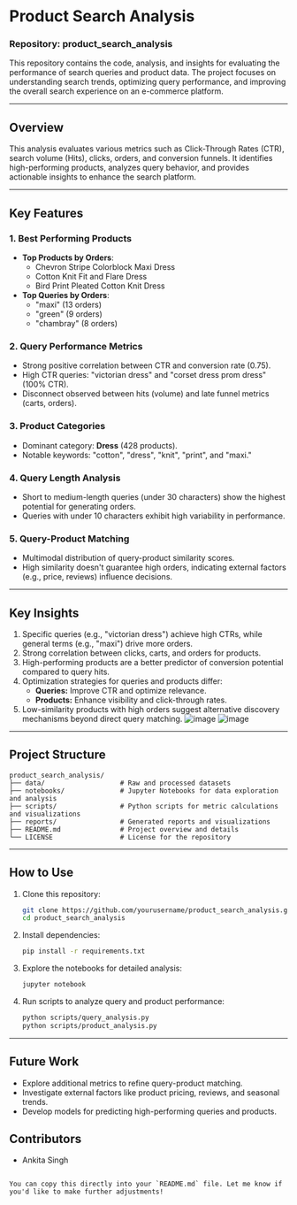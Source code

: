 
# Product Search Analysis

### Repository: **product_search_analysis**

This repository contains the code, analysis, and insights for evaluating the performance of search queries and product data. The project focuses on understanding search trends, optimizing query performance, and improving the overall search experience on an e-commerce platform.

---

## Overview

This analysis evaluates various metrics such as Click-Through Rates (CTR), search volume (Hits), clicks, orders, and conversion funnels. It identifies high-performing products, analyzes query behavior, and provides actionable insights to enhance the search platform.

---

## Key Features

### 1. Best Performing Products
- **Top Products by Orders**:
  - Chevron Stripe Colorblock Maxi Dress
  - Cotton Knit Fit and Flare Dress
  - Bird Print Pleated Cotton Knit Dress
- **Top Queries by Orders**:
  - "maxi" (13 orders)
  - "green" (9 orders)
  - "chambray" (8 orders)

### 2. Query Performance Metrics
- Strong positive correlation between CTR and conversion rate (0.75).
- High CTR queries: "victorian dress" and "corset dress prom dress" (100% CTR).
- Disconnect observed between hits (volume) and late funnel metrics (carts, orders).

### 3. Product Categories
- Dominant category: **Dress** (428 products).
- Notable keywords: "cotton", "dress", "knit", "print", and "maxi."

### 4. Query Length Analysis
- Short to medium-length queries (under 30 characters) show the highest potential for generating orders.
- Queries with under 10 characters exhibit high variability in performance.

### 5. Query-Product Matching
- Multimodal distribution of query-product similarity scores.
- High similarity doesn't guarantee high orders, indicating external factors (e.g., price, reviews) influence decisions.

---

## Key Insights
1. Specific queries (e.g., "victorian dress") achieve high CTRs, while general terms (e.g., "maxi") drive more orders.
2. Strong correlation between clicks, carts, and orders for products.
3. High-performing products are a better predictor of conversion potential compared to query hits.
4. Optimization strategies for queries and products differ:
   - **Queries:** Improve CTR and optimize relevance.
   - **Products:** Enhance visibility and click-through rates.
5. Low-similarity products with high orders suggest alternative discovery mechanisms beyond direct query matching.
![image](https://github.com/user-attachments/assets/cdce2f38-f662-4df3-a8a5-4a9f8af5fc22)
![image](https://github.com/user-attachments/assets/b494f15b-5cfe-4ffa-abbb-39c2b79fb773)


---

## Project Structure

```
product_search_analysis/
├── data/                   # Raw and processed datasets
├── notebooks/              # Jupyter Notebooks for data exploration and analysis
├── scripts/                # Python scripts for metric calculations and visualizations
├── reports/                # Generated reports and visualizations
├── README.md               # Project overview and details
└── LICENSE                 # License for the repository
```

---

## How to Use

1. Clone this repository:
   ```bash
   git clone https://github.com/yourusername/product_search_analysis.git
   cd product_search_analysis
   ```
2. Install dependencies:
   ```bash
   pip install -r requirements.txt
   ```
3. Explore the notebooks for detailed analysis:
   ```bash
   jupyter notebook
   ```
4. Run scripts to analyze query and product performance:
   ```bash
   python scripts/query_analysis.py
   python scripts/product_analysis.py
   ```

---

## Future Work
- Explore additional metrics to refine query-product matching.
- Investigate external factors like product pricing, reviews, and seasonal trends.
- Develop models for predicting high-performing queries and products.


## Contributors
- Ankita Singh
```

You can copy this directly into your `README.md` file. Let me know if you'd like to make further adjustments!
